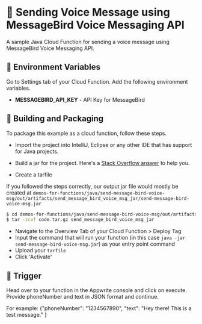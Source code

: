 # 📧 Sending Voice Message using MessageBird Voice Messaging API
A sample Java Cloud Function for sending a voice message using MessageBird Voice Messaging API.

## 📝 Environment Variables
Go to Settings tab of your Cloud Function. Add the following environment variables.

* **MESSAGEBIRD_API_KEY** - API Key for MessageBird

## 🚀 Building and Packaging

To package this example as a cloud function, follow these steps.

* Import the project into IntelliJ, Eclipse or any other IDE that has support for Java projects.

* Build a jar for the project. Here's a [Stack Overflow answer](https://stackoverflow.com/questions/1082580/how-to-build-jars-from-intellij-properly) to help you.

* Create a tarfile

If you followed the steps correctly, our output jar file would mostly be created at `demos-for-functions/java/send-message-bird-voice-msg/out/artifacts/send_message_bird_voice_msg_jar/send-message-bird-voice-msg.jar`

```bash
$ cd demos-for-functions/java/send-message-bird-voice-msg/out/artifacts/
$ tar -zcvf code.tar.gz send_message_bird_voice_msg_jar
```

* Navigate to the Overview Tab of your Cloud Function > Deploy Tag
* Input the command that will run your function (in this case `java -jar send-message-bird-voice-msg.jar`) as your entry point command
* Upload your `tarfile`
* Click 'Activate'

## 🎯 Trigger

Head over to your function in the Appwrite console and click on execute. Provide phoneNumber and text in JSON format and continue.

For example:
{"phoneNumber": "1234567890", "text": "Hey there! This is a test message." }